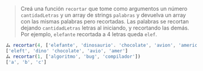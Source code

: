 > Creá una función `recortar` que tome como argumentos un número `cantidadLetras` y un array de strings `palabras` y devuelva un array con las mismas palabras pero recortadas. Las palabras se recortan dejando `cantidadLetras` letras al iniciando, y recortando las demás. Por ejemplo, `elefante` recortada a 4 letras queda `elef`.
>
```javascript
ム recortar(4, ['elefante', 'dinosaurio'. 'chocolate', 'avion', 'america'])
['eleft', 'dino' 'chocolate', 'avio', 'amer']
ム recortar(1, ['algoritmo', 'bug', 'compilador'])
['a', 'b', 'c']
```